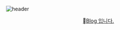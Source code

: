 ![header](https://capsule-render.vercel.app/api?type=rounded&color=0A28A0&height=250&text=이영선입니다.&fontColor=FFFFFF&desc=데이터엔지니어로%20한%20걸음%20씩&descAlign=79&descAlignY=73)
<div align="center">
<a href="https://dino92-ys.github.io/dino92-ys/about/">
    Blog 입니다.
</a>
</div>